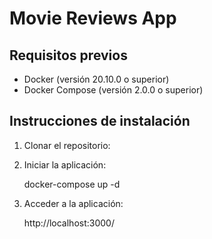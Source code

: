 # Movie Reviews App

## Requisitos previos
- Docker (versión 20.10.0 o superior)
- Docker Compose (versión 2.0.0 o superior)


## Instrucciones de instalación

1. Clonar el repositorio:

2. Iniciar la aplicación:

    docker-compose up -d

3.  Acceder a la aplicación:

    http://localhost:3000/
